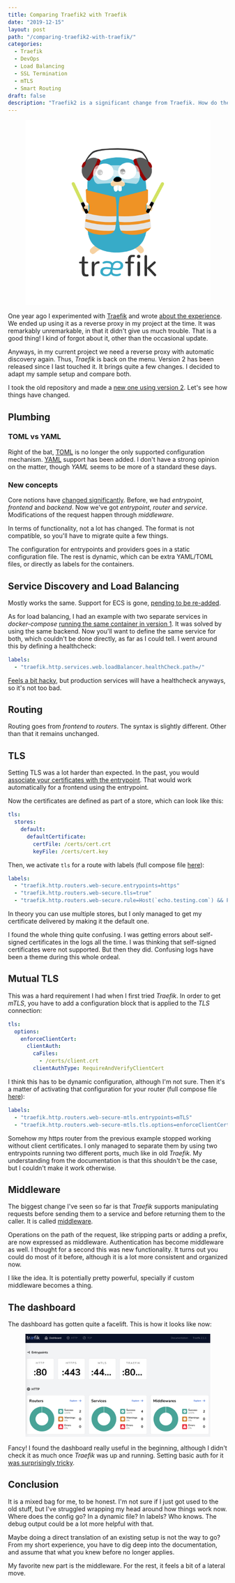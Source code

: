 ```yaml
---
title: Comparing Traefik2 with Traefik
date: "2019-12-15"
layout: post
path: "/comparing-traefik2-with-traefik/"
categories:
  - Traefik
  - DevOps
  - Load Balancing
  - SSL Termination
  - mTLS
  - Smart Routing
draft: false
description: "Traefik2 is a significant change from Traefik. How do the both compare? I have ported an old setup to the new format"
---
```


<figure class="figure figure--left">
  <img src="./images/traefik2.png" alt="Directing traefik" />
</figure>

One year ago I experimented with [Traefik](https://traefik.io/) and wrote [about the experience](../setting-up-traefik/). We ended up using it as a reverse proxy in my project at the time. It was remarkably unremarkable, in that it didn't give us much trouble. That is a good thing! I kind of forgot about it, other than the occasional update. 

Anyways, in my current project we need a reverse proxy with automatic discovery again. Thus, *Traefik* is back on the menu. Version 2 has been released since I last touched it. It brings quite a few changes. I decided to adapt my sample setup and compare both.

I took the old repository and made a [new one using version 2](https://github.com/sirech/traefik2-test). Let's see how things have changed.

<!--more-->

## Plumbing

### TOML vs YAML

Right of the bat, [TOML](https://github.com/toml-lang/toml) is no longer the only supported configuration mechanism. [YAML](https://yaml.org/) support has been added. I don't have a strong opinion on the matter, though _YAML_ seems to be more of a standard these days.

### New concepts

Core notions have [changed significantly](https://docs.traefik.io/migration/v1-to-v2/). Before, we had _entrypoint_, _frontend_ and _backend_. Now we've got _entrypoint_, _router_ and _service_. Modifications of the request happen through _middleware_.

In terms of functionality, not a lot has changed. The format is not compatible, so you'll have to migrate quite a few things.

The configuration for entrypoints and providers goes in a static configuration file. The rest is dynamic, which can be extra YAML/TOML files, or directly as labels for the containers.

## Service Discovery and Load Balancing

Mostly works the same. Support for ECS is gone, [pending to be re-added](https://github.com/containous/traefik/issues/4674).

As for load balancing, I had an example with two separate services in _docker-compose_ [running the same container in version 1](https://github.com/sirech/traefik-test/blob/master/docker-compose.app1.yml). It was solved by using the same backend. Now you'll want to define the same service for both, which couldn't be done directly, as far as I could tell. I went around this by defining a healthcheck:

```yaml
labels:
  - "traefik.http.services.web.loadBalancer.healthCheck.path=/"
```

[Feels a bit hacky](https://github.com/sirech/traefik2-test/blob/master/docker-compose.app1.yml), but production services will have a healthcheck anyways, so it's not too bad.

## Routing

Routing goes from _frontend_ to _routers_. The syntax is slightly different. Other than that it remains unchanged.

## TLS

Setting TLS was a lot harder than expected. In the past, you would [associate your certificates with the entrypoint](https://github.com/sirech/traefik-test/blob/master/traefik/traefik.toml#L17-L22). That would work automatically for a frontend using the entrypoint.

Now the certificates are defined as part of a store, which can look like this:

```yaml
tls:
  stores:
    default:
      defaultCertificate:
        certFile: /certs/cert.crt
        keyFile: /certs/cert.key
```

Then, we activate `tls` for a route with labels (full compose file [here](https://github.com/sirech/traefik2-test/blob/master/docker-compose.app2.yml)):

```yaml
labels:
  - "traefik.http.routers.web-secure.entrypoints=https"
  - "traefik.http.routers.web-secure.tls=true"
  - "traefik.http.routers.web-secure.rule=Host(`echo.testing.com`) && Path(`/standard`)"
```

In theory you can use multiple stores, but I only managed to get my certificate delivered by making it the default one.

I found the whole thing quite confusing. I was getting errors about self-signed certificates in the logs all the time. I was thinking that self-signed certificates were not supported. But then they did. Confusing logs have been a theme during this whole ordeal.

## Mutual TLS

This was a hard requirement I had when I first tried _Traefik_. In order to get _mTLS_, you have to add a configuration block that is applied to the _TLS_ connection:

```yaml
tls:
  options:
    enforceClientCert:
      clientAuth:
        caFiles:
          - /certs/client.crt
        clientAuthType: RequireAndVerifyClientCert
```

I think this has to be dynamic configuration, although I'm not sure. Then it's a matter of activating that configuration for your router (full compose file [here](https://github.com/sirech/traefik2-test/blob/master/docker-compose.app3.yml#L4-L12)):

```yaml
labels:
  - "traefik.http.routers.web-secure-mtls.entrypoints=mTLS"
  - "traefik.http.routers.web-secure-mtls.tls.options=enforceClientCert@file"
```

Somehow my https router from the previous example stopped working without client certificates. I only managed to separate them by using two entrypoints running two different ports, much like in old _Traefik_. My understanding from the documentation is that this shouldn't be the case, but I couldn't make it work otherwise.

## Middleware

The biggest change I've seen so far is that _Traefik_ supports manipulating requests before sending them to a service and before returning them to the caller. It is called [middleware](https://docs.traefik.io/middlewares/overview/).

Operations on the path of the request, like stripping parts or adding a prefix, are now expressed as middleware. Authentication has become middleware as well. I thought for a second this was new functionality. It turns out you could do most of it before, although it is a lot more consistent and organized now.

I like the idea. It is potentially pretty powerful, specially if custom middleware becomes a thing.

## The dashboard

The dashboard has gotten quite a facelift. This is how it looks like now:

<figure class="figure">
  <img src="./images/dashboard.png" alt="Traefik's Dashboard Revisited" />
</figure>

Fancy! I found the dashboard really useful in the beginning, although I didn't check it as much once _Traefik_ was up and running. Setting basic auth for it [was surprisingly tricky](https://github.com/sirech/traefik2-test/blob/master/docker-compose.base.yml#L18-L22).

## Conclusion

It is a mixed bag for me, to be honest. I'm not sure if I just got used to the old stuff, but I've struggled wrapping my head around how things work now. Where does the config go? In a dynamic file? In labels? Who knows. The debug output could be a lot more helpful with that.

Maybe doing a direct translation of an existing setup is not the way to go? From my short experience, you have to dig deep into the documentation, and assume that what you knew before no longer applies.

My favorite new part is the middleware. For the rest, it feels a bit of a lateral move.
